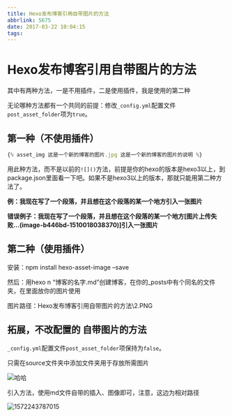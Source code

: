 ```yaml
---
title: Hexo发布博客引用自带图片的方法
abbrlink: 5675
date: 2017-03-22 10:04:15
tags:
---
```






# Hexo发布博客引用自带图片的方法

其中有两种方法，一是不用插件，二是使用插件，我是使用的第二种

无论哪种方法都有一个共同的前提：修改`_config.yml`配置文件`post_asset_folder`项为`true`。

## 第一种（不使用插件）

<!--more--> 



```js
{% asset_img 这是一个新的博客的图片.jpg 这是一个新的博客的图片的说明 %}
```

用此种方法，而不是以前的`![]()`方法，前提是你的hexo的版本是hexo3以上，到package.json里面看一下吧。如果不是hexo3以上的版本，那就只能用第二种方法了。

**例：我现在写了一个段落，并且想在这个段落的某一个地方引入一张图片**

**错误例子：我现在写了一个段落，并且想在这个段落的某一个地方[图片上传失败…(image-b446bd-1510018038370)]引入一张图片**

## 第二种（使用插件）

安装：npm install hexo-asset-image –save

然后：用hexo n “博客的名字.md”创建博客，在你的_posts中有个同名的文件夹，在里面放你的图片使用

图片路径：Hexo发布博客引用自带图片的方法\2.PNG





## 拓展，不改配置的 自带图片的方法

`_config.yml`配置文件`post_asset_folder`项保持为`false`。

只需在source文件夹中添加文件夹用于存放所需图片

![哈哈](/Hexo发布博客引用自带图片的方法/gtt.png)

引入方法，使用md文件自带的插入、图像即可，注意，这边为相对路径

![1572243787015](/Hexo发布博客引用自带图片的方法/haha.png)



